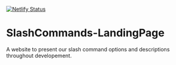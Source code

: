 [![Netlify Status](https://api.netlify.com/api/v1/badges/f2f69590-b42a-4d97-84a5-1c4509e553c7/deploy-status)](https://app.netlify.com/sites/slash-commands-landing-page/deploys)

# SlashCommands-LandingPage
A website to present our slash command options and descriptions throughout developement.

